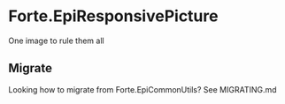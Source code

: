 # Forte.EpiResponsivePicture

One image to rule them all

## Migrate
Looking how to migrate from Forte.EpiCommonUtils? See MIGRATING.md